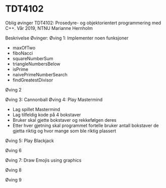# TDT4102
Oblig øvinger TDT4102: Prosedyre- og objektorientert programmering med C++.
Vår 2019, NTNU
Marianne Hernholm
 
Beskrivelse Øvinger:
Øving 1: Implementer noen funksjoner
  - maxOfTwo
  - fiboNacci
  - squareNumberSum
  - triangleNumbersBelow
  - isPrime
  - naivePrimeNumberSearch
  - findGreatestDivisor
  
Øving 2

Øving 3: Cannonball
Øving 4: Play Mastermind
  - Lag spillet Mastermind
  - Lag tilfeldig kode på 4 bokstaver
  - Bruker skal gjette bokstaver og rekkefølgen deres
  - Etter hver gjetning skal programmet fortelle bruker antall bokstaver de gjetta riktig og hvor mange som ble riktig plassert

Øving 5: Play Blackjack

Øving 6

Øving 7: Draw Emojis using graphics

Øving 8

Øving 9
 
